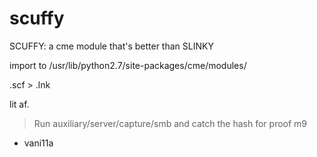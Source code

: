 # scuffy
SCUFFY: a cme module that's better than SLINKY

import to /usr/lib/python2.7/site-packages/cme/modules/

.scf > .lnk

lit af.
> Run auxiliary/server/capture/smb and catch the hash for proof m9

- vani11a

